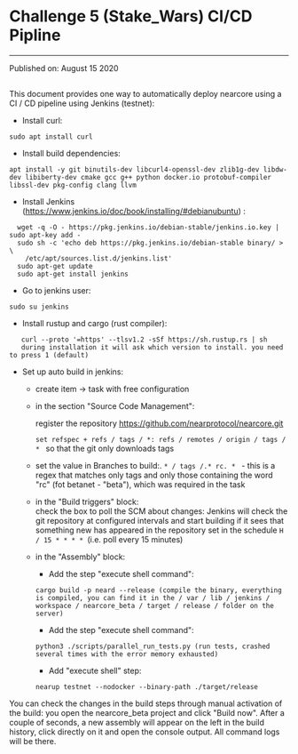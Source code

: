 # Challenge 5 (Stake_Wars) CI/CD Pipline
----------------------------------------
Published on: August 15 2020
## 

This document provides one way to automatically deploy nearcore using a CI / CD pipeline using Jenkins (testnet):

* Install curl:

 ``` 
 sudo apt install curl 
 ```


* Install build dependencies:
 ``` 
 apt install -y git binutils-dev libcurl4-openssl-dev zlib1g-dev libdw-dev libiberty-dev cmake gcc g++ python docker.io protobuf-compiler libssl-dev pkg-config clang llvm
 ``` 
* Install  Jenkins (https://www.jenkins.io/doc/book/installing/#debianubuntu) :
 ``` 
   wget -q -O - https://pkg.jenkins.io/debian-stable/jenkins.io.key | sudo apt-key add -
   sudo sh -c 'echo deb https://pkg.jenkins.io/debian-stable binary/ > \
     /etc/apt/sources.list.d/jenkins.list'
   sudo apt-get update
   sudo apt-get install jenkins
 ``` 

* Go to jenkins user:
 ```
 sudo su jenkins
```

* Install rustup and cargo (rust compiler):
```
   curl --proto '=https' --tlsv1.2 -sSf https://sh.rustup.rs | sh
   during installation it will ask which version to install. you need to press 1 (default)
```
* Set up auto build in jenkins:

   * create item -> task with free configuration
   
   * in the section "Source Code Management":
   
     register the repository https://github.com/nearprotocol/nearcore.git
     
     ```set refspec + refs / tags / *: refs / remotes / origin / tags / * ``` so that the git only downloads tags
     
   * set the value in Branches to build:. ```* / tags /.* rc. * ``` - this is a regex that matches only tags and only those containing the word "rc" (fot betanet - "beta"), which was required in the task
     
   * in the "Build triggers" block:   
      check the box to poll the SCM about changes: Jenkins will check the git repository at configured intervals and start building if it sees that something new has appeared in the repository
      set in the schedule ```H / 15 * * * * ```(i.e. poll every 15 minutes)
   * in the "Assembly" block:
   
   
     * Add the step "execute shell command":
     
     ```
     cargo build -p neard --release (compile the binary, everything is compiled, you can find it in the / var / lib / jenkins / workspace / nearcore_beta / target / release / folder on the server)
     ```
     * Add the step "execute shell command": 
     
     ```
     python3 ./scripts/parallel_run_tests.py (run tests, crashed several times with the error memory exhausted)
     ```
     * Add "execute shell" step: 
     
     ```
     nearup testnet --nodocker --binary-path ./target/release
     ```
You can check the changes in the build steps through manual activation of the build: you open the nearcore_beta project and click "Build now". After a couple of seconds, a new assembly will appear on the left in the build history, click directly on it and open the console output. All command logs will be there.


